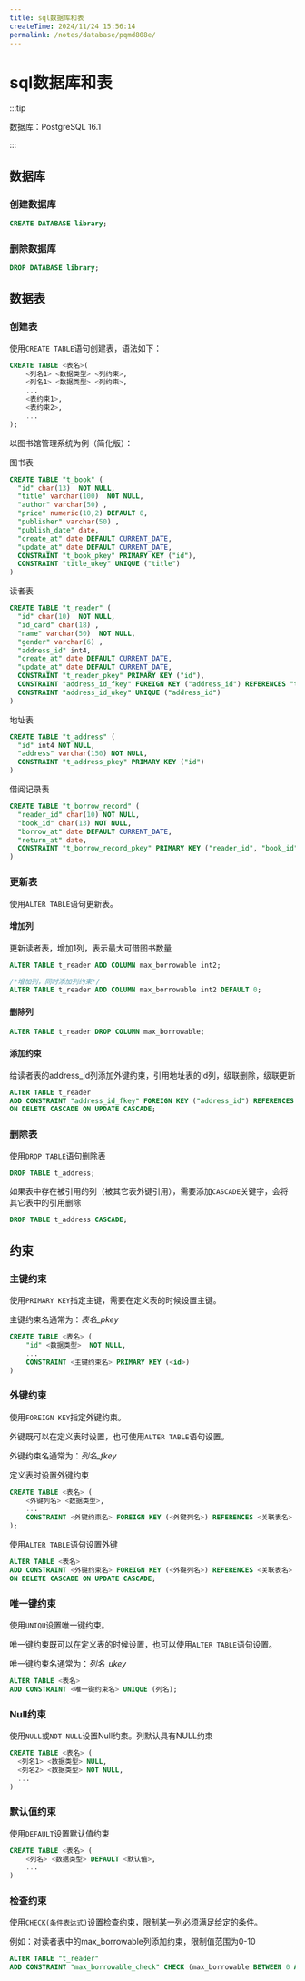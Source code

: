 ```yaml
---
title: sql数据库和表
createTime: 2024/11/24 15:56:14
permalink: /notes/database/pqmd808e/
---
```

# sql数据库和表

:::tip

数据库：PostgreSQL 16.1

:::

## 数据库

### 创建数据库

```sql
CREATE DATABASE library;
```

### 删除数据库

```sql
DROP DATABASE library;
```

## 数据表

### 创建表

使用`CREATE TABLE`语句创建表，语法如下：

```sql
CREATE TABLE <表名>(
	<列名1> <数据类型> <列约束>,
    <列名1> <数据类型> <列约束>,
    ...
    <表约束1>,
    <表约束2>,
    ...
);
```

以图书馆管理系统为例（简化版）：

图书表

```sql
CREATE TABLE "t_book" (
  "id" char(13)  NOT NULL,
  "title" varchar(100)  NOT NULL,
  "author" varchar(50) ,
  "price" numeric(10,2) DEFAULT 0,
  "publisher" varchar(50) ,
  "publish_date" date,
  "create_at" date DEFAULT CURRENT_DATE,
  "update_at" date DEFAULT CURRENT_DATE,
  CONSTRAINT "t_book_pkey" PRIMARY KEY ("id"),
  CONSTRAINT "title_ukey" UNIQUE ("title")
)
```

读者表

```sql
CREATE TABLE "t_reader" (
  "id" char(10)  NOT NULL,
  "id_card" char(18) ,
  "name" varchar(50)  NOT NULL,
  "gender" varchar(6) ,
  "address_id" int4,
  "create_at" date DEFAULT CURRENT_DATE,
  "update_at" date DEFAULT CURRENT_DATE,
  CONSTRAINT "t_reader_pkey" PRIMARY KEY ("id"),
  CONSTRAINT "address_id_fkey" FOREIGN KEY ("address_id") REFERENCES "t_address" ("id") ON DELETE CASCADE ON UPDATE CASCADE,
  CONSTRAINT "address_id_ukey" UNIQUE ("address_id")
)
```

地址表

```sql
CREATE TABLE "t_address" (
  "id" int4 NOT NULL,
  "address" varchar(150) NOT NULL,
  CONSTRAINT "t_address_pkey" PRIMARY KEY ("id")
)
```

借阅记录表

```sql
CREATE TABLE "t_borrow_record" (
  "reader_id" char(10) NOT NULL,
  "book_id" char(13) NOT NULL,
  "borrow_at" date DEFAULT CURRENT_DATE,
  "return_at" date,
  CONSTRAINT "t_borrow_record_pkey" PRIMARY KEY ("reader_id", "book_id")
)
```

### 更新表

使用`ALTER TABLE`语句更新表。

#### 增加列

更新读者表，增加1列，表示最大可借图书数量

```sql
ALTER TABLE t_reader ADD COLUMN max_borrowable int2;

/*增加列，同时添加列约束*/
ALTER TABLE t_reader ADD COLUMN max_borrowable int2 DEFAULT 0;
```

#### 删除列

```sql
ALTER TABLE t_reader DROP COLUMN max_borrowable;
```

#### 添加约束

给读者表的address_id列添加外键约束，引用地址表的id列，级联删除，级联更新

```sql
ALTER TABLE t_reader
ADD CONSTRAINT "address_id_fkey" FOREIGN KEY ("address_id") REFERENCES "t_address" ("id")
ON DELETE CASCADE ON UPDATE CASCADE;
```

### 删除表

使用`DROP TABLE`语句删除表

```sql
DROP TABLE t_address;
```

如果表中存在被引用的列（被其它表外键引用），需要添加`CASCADE`关键字，会将其它表中的引用删除

```sql
DROP TABLE t_address CASCADE;
```

## 约束

### 主键约束

使用`PRIMARY KEY`指定主键，需要在定义表的时候设置主键。

主键约束名通常为：*表名_pkey*

```sql
CREATE TABLE <表名> (
  	"id" <数据类型>  NOT NULL,
	...
    CONSTRAINT <主键约束名> PRIMARY KEY (<id>)
)
```

### 外键约束

使用`FOREIGN KEY`指定外键约束。

外键既可以在定义表时设置，也可使用`ALTER TABLE`语句设置。

外键约束名通常为：*列名_fkey*

定义表时设置外键约束

```sql
CREATE TABLE <表名> (
    <外键列名> <数据类型>,
	...
    CONSTRAINT <外键约束名> FOREIGN KEY (<外键列名>) REFERENCES <关联表名> (<关联表ID>) ON DELETE CASCADE ON UPDATE CASCADE,
);
```

使用`ALTER TABLE`语句设置外键

```sql
ALTER TABLE <表名>
ADD CONSTRAINT <外键约束名> FOREIGN KEY (<外键列名>) REFERENCES <关联表名> (<关联表ID>)
ON DELETE CASCADE ON UPDATE CASCADE;
```

### 唯一键约束

使用`UNIQU`设置唯一键约束。

唯一键约束既可以在定义表的时候设置，也可以使用`ALTER TABLE`语句设置。

唯一键约束名通常为：*列名_ukey*

```sql
ALTER TABLE <表名>
ADD CONSTRAINT <唯一键约束名> UNIQUE (列名);
```

### Null约束

使用`NULL`或`NOT NULL`设置Null约束。列默认具有NULL约束

```sql
CREATE TABLE <表名> (
  <列名1> <数据类型> NULL,
  <列名2> <数据类型> NOT NULL,
  ...
)
```

### 默认值约束

使用`DEFAULT`设置默认值约束

```sql
CREATE TABLE <表名> (
	<列名> <数据类型> DEFAULT <默认值>,
    ...
)
```

### 检查约束

使用`CHECK(条件表达式)`设置检查约束，限制某一列必须满足给定的条件。

例如：对读者表中的max_borrowable列添加约束，限制值范围为0-10

```sql
ALTER TABLE "t_reader"
ADD CONSTRAINT "max_borrowable_check" CHECK (max_borrowable BETWEEN 0 AND 10);
```

